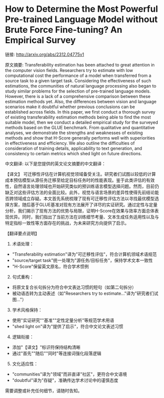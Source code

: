 # How to Determine the Most Powerful Pre-trained Language Model without Brute Force Fine-tuning? An Empirical Survey

链接: http://arxiv.org/abs/2312.04775v1

原文摘要:
Transferability estimation has been attached to great attention in the
computer vision fields. Researchers try to estimate with low computational cost
the performance of a model when transferred from a source task to a given
target task. Considering the effectiveness of such estimations, the communities
of natural language processing also began to study similar problems for the
selection of pre-trained language models. However, there is a lack of a
comprehensive comparison between these estimation methods yet. Also, the
differences between vision and language scenarios make it doubtful whether
previous conclusions can be established across fields. In this paper, we first
conduct a thorough survey of existing transferability estimation methods being
able to find the most suitable model, then we conduct a detailed empirical
study for the surveyed methods based on the GLUE benchmark. From qualitative
and quantitative analyses, we demonstrate the strengths and weaknesses of
existing methods and show that H-Score generally performs well with
superiorities in effectiveness and efficiency. We also outline the difficulties
of consideration of training details, applicability to text generation, and
consistency to certain metrics which shed light on future directions.

中文翻译:
以下是您提供的英文论文摘要的中文翻译：

【译文】
可迁移性评估在计算机视觉领域备受关注。研究者们试图以较低的计算成本预估模型从源任务迁移至给定目标任务时的性能表现。鉴于此类评估的有效性，自然语言处理领域也开始研究类似的预训练语言模型选择问题。然而，目前仍缺乏对这些评估方法的全面比较。此外，视觉与语言场景的差异性使得先前结论能否跨领域成立存疑。本文首先系统梳理了现有可迁移性评估方法以寻找最优模型选择方案，随后基于GLUE基准对现有方法展开了详尽的实证研究。通过定性与定量分析，我们揭示了现有方法的优势与局限，证明H-Score在效果与效率方面总体表现优异。同时，我们指出了当前方法在训练细节考量、文本生成任务适用性以及与特定指标一致性等方面存在的挑战，为未来研究方向提供了启示。

【翻译要点说明】
1. 术语处理：
- "Transferability estimation"译为"可迁移性评估"，符合计算机领域术语规范
- "source/target task"统一处理为"源任务/目标任务"，保持学术文本一致性
- "H-Score"保留英文原名，符合学术惯例

2. 句式重构：
- 将原文复合长句拆分为符合中文表达习惯的短句（如第二句拆分）
- 被动语态转为主动表述（如"Researchers try to estimate..."译为"研究者们试图..."）

3. 学术风格保持：
- 使用"实证研究""基准""定性定量分析"等规范学术用语
- "shed light on"译为"提供了启示"，符合中文论文表述习惯

4. 逻辑衔接：
- 添加"【译文】"标识符保持结构清晰
- 通过"首先""随后""同时"等连接词强化段落逻辑

5. 文化适应性：
- "communities"译为"领域"而非直译"社区"，更符合中文语境
- "doubtful"译为"存疑"，准确传达学术讨论中的谨慎态度

需要调整或补充任何细节，请随时告知。
